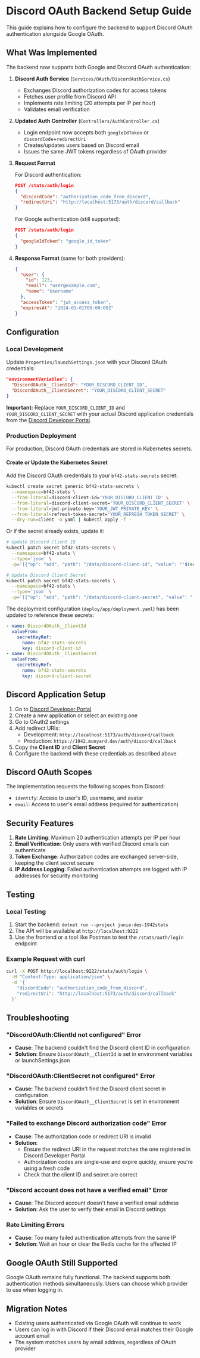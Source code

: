 # Discord OAuth Backend Setup Guide

This guide explains how to configure the backend to support Discord OAuth authentication alongside Google OAuth.

## What Was Implemented

The backend now supports both Google and Discord OAuth authentication:

1. **Discord Auth Service** (`Services/OAuth/DiscordAuthService.cs`)
   - Exchanges Discord authorization codes for access tokens
   - Fetches user profile from Discord API
   - Implements rate limiting (20 attempts per IP per hour)
   - Validates email verification

2. **Updated Auth Controller** (`Controllers/AuthController.cs`)
   - Login endpoint now accepts both `googleIdToken` or `discordCode`+`redirectUri`
   - Creates/updates users based on Discord email
   - Issues the same JWT tokens regardless of OAuth provider

3. **Request Format**

   For Discord authentication:
   ```json
   POST /stats/auth/login
   {
     "discordCode": "authorization_code_from_discord",
     "redirectUri": "http://localhost:5173/auth/discord/callback"
   }
   ```

   For Google authentication (still supported):
   ```json
   POST /stats/auth/login
   {
     "googleIdToken": "google_id_token"
   }
   ```

4. **Response Format** (same for both providers):
   ```json
   {
     "user": {
       "id": 123,
       "email": "user@example.com",
       "name": "Username"
     },
     "accessToken": "jwt_access_token",
     "expiresAt": "2024-01-01T00:00:00Z"
   }
   ```

## Configuration

### Local Development

Update `Properties/launchSettings.json` with your Discord OAuth credentials:

```json
"environmentVariables": {
  "DiscordOAuth__ClientId": "YOUR_DISCORD_CLIENT_ID",
  "DiscordOAuth__ClientSecret": "YOUR_DISCORD_CLIENT_SECRET"
}
```

**Important:** Replace `YOUR_DISCORD_CLIENT_ID` and `YOUR_DISCORD_CLIENT_SECRET` with your actual Discord application credentials from the [Discord Developer Portal](https://discord.com/developers/applications).

### Production Deployment

For production, Discord OAuth credentials are stored in Kubernetes secrets.

#### Create or Update the Kubernetes Secret

Add the Discord OAuth credentials to your `bf42-stats-secrets` secret:

```bash
kubectl create secret generic bf42-stats-secrets \
  --namespace=bf42-stats \
  --from-literal=discord-client-id='YOUR_DISCORD_CLIENT_ID' \
  --from-literal=discord-client-secret='YOUR_DISCORD_CLIENT_SECRET' \
  --from-literal=jwt-private-key='YOUR_JWT_PRIVATE_KEY' \
  --from-literal=refresh-token-secret='YOUR_REFRESH_TOKEN_SECRET' \
  --dry-run=client -o yaml | kubectl apply -f -
```

Or if the secret already exists, update it:

```bash
# Update Discord Client ID
kubectl patch secret bf42-stats-secrets \
  --namespace=bf42-stats \
  --type='json' \
  -p='[{"op": "add", "path": "/data/discord-client-id", "value": "'$(echo -n 'YOUR_DISCORD_CLIENT_ID' | base64)'"}]'

# Update Discord Client Secret
kubectl patch secret bf42-stats-secrets \
  --namespace=bf42-stats \
  --type='json' \
  -p='[{"op": "add", "path": "/data/discord-client-secret", "value": "'$(echo -n 'YOUR_DISCORD_CLIENT_SECRET' | base64)'"}]'
```

The deployment configuration (`deploy/app/deployment.yaml`) has been updated to reference these secrets:

```yaml
- name: DiscordOAuth__ClientId
  valueFrom:
    secretKeyRef:
      name: bf42-stats-secrets
      key: discord-client-id
- name: DiscordOAuth__ClientSecret
  valueFrom:
    secretKeyRef:
      name: bf42-stats-secrets
      key: discord-client-secret
```

## Discord Application Setup

1. Go to [Discord Developer Portal](https://discord.com/developers/applications)
2. Create a new application or select an existing one
3. Go to OAuth2 settings
4. Add redirect URIs:
   - Development: `http://localhost:5173/auth/discord/callback`
   - Production: `https://1942.munyard.dev/auth/discord/callback`
5. Copy the **Client ID** and **Client Secret**
6. Configure the backend with these credentials as described above

## Discord OAuth Scopes

The implementation requests the following scopes from Discord:
- `identify`: Access to user's ID, username, and avatar
- `email`: Access to user's email address (required for authentication)

## Security Features

1. **Rate Limiting**: Maximum 20 authentication attempts per IP per hour
2. **Email Verification**: Only users with verified Discord emails can authenticate
3. **Token Exchange**: Authorization codes are exchanged server-side, keeping the client secret secure
4. **IP Address Logging**: Failed authentication attempts are logged with IP addresses for security monitoring

## Testing

### Local Testing

1. Start the backend: `dotnet run --project junie-des-1942stats`
2. The API will be available at `http://localhost:9222`
3. Use the frontend or a tool like Postman to test the `/stats/auth/login` endpoint

### Example Request with curl

```bash
curl -X POST http://localhost:9222/stats/auth/login \
  -H "Content-Type: application/json" \
  -d '{
    "discordCode": "authorization_code_from_discord",
    "redirectUri": "http://localhost:5173/auth/discord/callback"
  }'
```

## Troubleshooting

### "DiscordOAuth:ClientId not configured" Error

- **Cause**: The backend couldn't find the Discord client ID in configuration
- **Solution**: Ensure `DiscordOAuth__ClientId` is set in environment variables or launchSettings.json

### "DiscordOAuth:ClientSecret not configured" Error

- **Cause**: The backend couldn't find the Discord client secret in configuration
- **Solution**: Ensure `DiscordOAuth__ClientSecret` is set in environment variables or secrets

### "Failed to exchange Discord authorization code" Error

- **Cause**: The authorization code or redirect URI is invalid
- **Solution**: 
  - Ensure the redirect URI in the request matches the one registered in Discord Developer Portal
  - Authorization codes are single-use and expire quickly, ensure you're using a fresh code
  - Check that the client ID and secret are correct

### "Discord account does not have a verified email" Error

- **Cause**: The Discord account doesn't have a verified email address
- **Solution**: Ask the user to verify their email in Discord settings

### Rate Limiting Errors

- **Cause**: Too many failed authentication attempts from the same IP
- **Solution**: Wait an hour or clear the Redis cache for the affected IP

## Google OAuth Still Supported

Google OAuth remains fully functional. The backend supports both authentication methods simultaneously. Users can choose which provider to use when logging in.

## Migration Notes

- Existing users authenticated via Google OAuth will continue to work
- Users can log in with Discord if their Discord email matches their Google account email
- The system matches users by email address, regardless of OAuth provider

